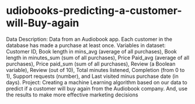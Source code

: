 # udiobooks-predicting-a-customer-will-Buy-again
Data Description: Data from an Audiobook app. Each customer in the database has made a purchase at least once. Variables in dataset: Customer ID, Book length in mins_avg (average of all purchases), Book length in minutes_sum (sum of all purchases), Price Paid_avg (average of all purchases), Price paid_sum (sum of all purchases), Review (a Boolean variable), Review (out of 10), Total minutes listened, Completion (from 0 to 1), Support requests (number), and Last visited minus purchase date (in days).  Project: Creating a machine Learning algorithm based on our data to predict if a customer will buy again from the Audiobook company. And, use the results to make more effective marketing decisions
